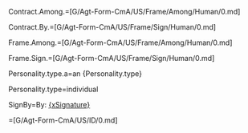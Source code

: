 Contract.Among.=[G/Agt-Form-CmA/US/Frame/Among/Human/0.md]

Contract.By.=[G/Agt-Form-CmA/US/Frame/Sign/Human/0.md]

Frame.Among.=[G/Agt-Form-CmA/US/Frame/Among/Human/0.md]

Frame.Sign.=[G/Agt-Form-CmA/US/Frame/Sign/Human/0.md]

Personality.type.a=an {Personality.type}

Personality.type=individual

SignBy=By: <u>{xSignature}</u>

=[G/Agt-Form-CmA/US/ID/0.md]
